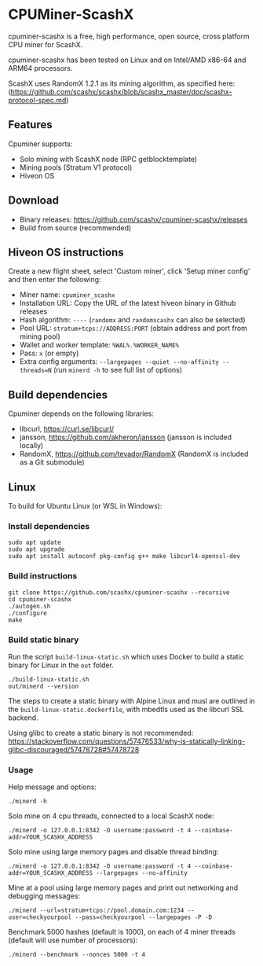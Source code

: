 # CPUMiner-ScashX

cpuminer-scashx is a free, high performance, open source, cross platform CPU miner for ScashX.

cpuminer-scashx has been tested on Linux and on Intel/AMD x86-64 and ARM64 processors.

ScashX uses RandomX 1.2.1 as its mining algorithm, as specified here: (https://github.com/scashx/scashx/blob/scashx_master/doc/scashx-protocol-spec.md)

## Features

Cpuminer supports:
- Solo mining with ScashX node (RPC getblocktemplate)
- Mining pools (Stratum V1 protocol)
- Hiveon OS

## Download
- Binary releases: https://github.com/scashx/cpuminer-scashx/releases
- Build from source (recommended)

## Hiveon OS instructions

Create a new flight sheet, select 'Custom miner', click 'Setup miner config' and then enter the following:
- Miner name: `cpuminer_scashx`
- Installation URL: Copy the URL of the latest hiveon binary in Github releases
- Hash algorithm: `----` (`randomx` and `randomscashx` can also be selected)
- Pool URL: `stratum+tcps://ADDRESS:PORT` (obtain address and port from mining pool)
- Wallet and worker template: `%WAL%.%WORKER_NAME%`
- Pass: `x` (or empty)
- Extra config arguments: `--largepages --quiet --no-affinity --threads=N` (run `minerd -h` to see full list of options)

## Build dependencies

Cpuminer depends on the following libraries:
- libcurl, https://curl.se/libcurl/
- jansson, https://github.com/akheron/jansson (jansson is included locally)
- RandomX, https://github.com/tevador/RandomX (RandomX is included as a Git submodule)

## Linux

To build for Ubuntu Linux (or WSL in Windows):

### Install dependencies
```
sudo apt update
sudo apt upgrade
sudo apt install autoconf pkg-config g++ make libcurl4-openssl-dev
```

### Build instructions
```
git clone https://github.com/scashx/cpuminer-scashx --recursive
cd cpuminer-scashx
./autogen.sh
./configure
make
```

### Build static binary

Run the script `build-linux-static.sh` which uses Docker to build a static binary for Linux in the `out` folder.
```
./build-linux-static.sh
out/minerd --version
```

The steps to create a static binary with Alpine Linux and musl are outlined in the `build-linux-static.dockerfile`, with mbedtls used as the libcurl SSL backend.

Using glibc to create a static binary is not recommended: https://stackoverflow.com/questions/57476533/why-is-statically-linking-glibc-discouraged/57478728#57478728

### Usage

Help message and options:
```
./minerd -h
```

Solo mine on 4 cpu threads, connected to a local ScashX node:
```
./minerd -o 127.0.0.1:8342 -O username:password -t 4 --coinbase-addr=YOUR_SCASHX_ADDRESS
```

Solo mine using large memory pages and disable thread binding:
```
./minerd -o 127.0.0.1:8342 -O username:password -t 4 --coinbase-addr=YOUR_SCASHX_ADDRESS --largepages --no-affinity
```

Mine at a pool using large memory pages and print out networking and debugging messages:
```
./minerd --url=stratum+tcps://pool.domain.com:1234 --user=checkyourpool --pass=checkyourpool --largepages -P -D
```

Benchmark 5000 hashes (default is 1000), on each of 4 miner threads (default will use number of processors):
```
./minerd --benchmark --nonces 5000 -t 4
```
